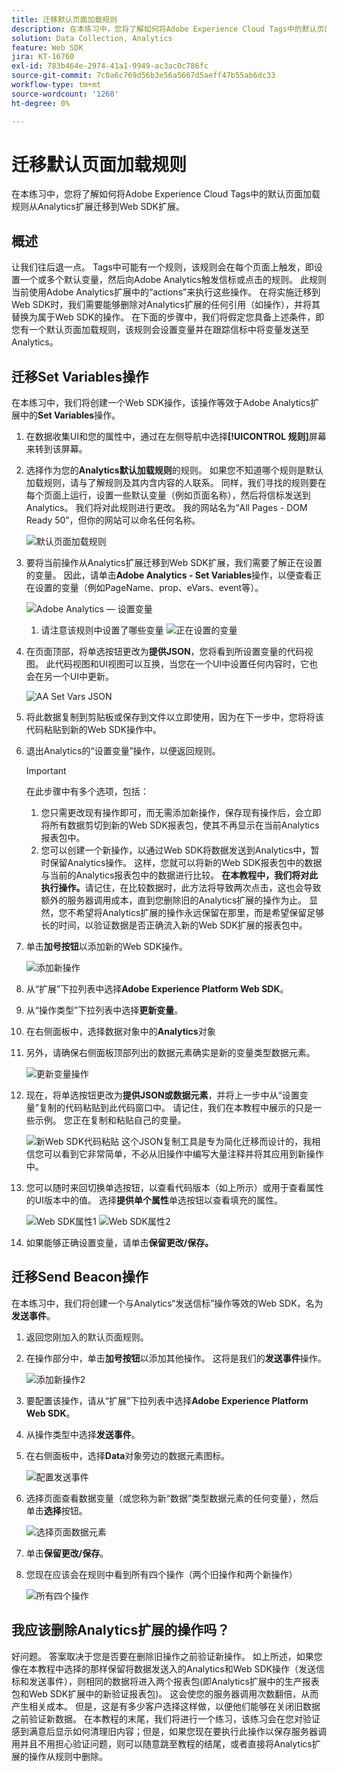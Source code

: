 ```yaml
---
title: 迁移默认页面加载规则
description: 在本练习中，您将了解如何将Adobe Experience Cloud Tags中的默认页面加载规则从Analytics扩展迁移到Web SDK扩展。
solution: Data Collection, Analytics
feature: Web SDK
jira: KT-16760
exl-id: 783b464e-2974-41a1-9949-ac3ac0c786fc
source-git-commit: 7c0a6c769d56b3e56a5667d5aeff47b55ab6dc33
workflow-type: tm+mt
source-wordcount: '1260'
ht-degree: 0%

---
```


# 迁移默认页面加载规则

在本练习中，您将了解如何将Adobe Experience Cloud Tags中的默认页面加载规则从Analytics扩展迁移到Web SDK扩展。

## 概述

让我们往后退一点。 Tags中可能有一个规则，该规则会在每个页面上触发，即设置一个或多个默认变量，然后向Adobe Analytics触发信标或点击的规则。 此规则当前使用Adobe Analytics扩展中的“actions”来执行这些操作。 在将实施迁移到Web SDK时，我们需要能够删除对Analytics扩展的任何引用（如操作），并将其替换为属于Web SDK的操作。 在下面的步骤中，我们将假定您具备上述条件，即您有一个默认页面加载规则，该规则会设置变量并在跟踪信标中将变量发送至Analytics。

## 迁移Set Variables操作

在本练习中，我们将创建一个Web SDK操作，该操作等效于Adobe Analytics扩展中的&#x200B;**Set Variables**&#x200B;操作。

1. 在数据收集UI和您的属性中，通过在左侧导航中选择&#x200B;**[!UICONTROL 规则]**&#x200B;屏幕来转到该屏幕。
1. 选择作为您的&#x200B;**Analytics默认加载规则**&#x200B;的规则。 如果您不知道哪个规则是默认加载规则，请与了解规则及其内含内容的人联系。 同样，我们寻找的规则要在每个页面上运行，设置一些默认变量（例如页面名称），然后将信标发送到Analytics。 我们将对此规则进行更改。 我的网站名为“All Pages - DOM Ready 50”，但你的网站可以命名任何名称。

   ![默认页面加载规则](assets/default-page-load-rule.jpg)

1. 要将当前操作从Analytics扩展迁移到Web SDK扩展，我们需要了解正在设置的变量。 因此，请单击&#x200B;**Adobe Analytics - Set Variables**&#x200B;操作，以便查看正在设置的变量（例如PageName、prop、eVars、event等）。

   ![Adobe Analytics — 设置变量](assets/aa-set-variables.jpg)
   1. 请注意该规则中设置了哪些变量
      ![正在设置的变量](assets/aa-vars-set.jpg)

1. 在页面顶部，将单选按钮更改为&#x200B;**提供JSON**，您将看到所设置变量的代码视图。 此代码视图和UI视图可以互换，当您在一个UI中设置任何内容时，它也会在另一个UI中更新。

   ![AA Set Vars JSON](assets/aa-setvars-json.jpg)

1. 将此数据复制到剪贴板或保存到文件以立即使用，因为在下一步中，您将将该代码粘贴到新的Web SDK操作中。
1. 退出Analytics的“设置变量”操作，以便返回规则。

   >[!IMPORTANT]
   >
   >在此步骤中有多个选项，包括：
   >1. 您只需更改现有操作即可，而无需添加新操作，保存现有操作后，会立即将所有数据剪切到新的Web SDK报表包，使其不再显示在当前Analytics报表包中。
   >1. 您可以创建一个新操作，以通过Web SDK将数据发送到Analytics中，暂时保留Analytics操作。 这样，您就可以将新的Web SDK报表包中的数据与当前的Analytics报表包中的数据进行比较。 **在本教程中，我们将对此执行操作。**&#x200B;请记住，在比较数据时，此方法将导致两次点击，这也会导致额外的服务器调用成本，直到您删除旧的Analytics扩展的操作为止。 显然，您不希望将Analytics扩展的操作永远保留在那里，而是希望保留足够长的时间，以验证数据是否正确流入新的Web SDK扩展的报表包中。

1. 单击&#x200B;**加号按钮**&#x200B;以添加新的Web SDK操作。

   ![添加新操作](assets/add-new-action.jpg)

1. 从“扩展”下拉列表中选择&#x200B;**Adobe Experience Platform Web SDK**。
1. 从“操作类型”下拉列表中选择&#x200B;**更新变量**。
1. 在右侧面板中，选择数据对象中的&#x200B;**Analytics**&#x200B;对象
1. 另外，请确保右侧面板顶部列出的数据元素确实是新的变量类型数据元素。

   ![更新变量操作](assets/update-variable-action-analytics.jpg)

1. 现在，将单选按钮更改为&#x200B;**提供JSON或数据元素**，并将上一步中从“设置变量”复制的代码粘贴到此代码窗口中。 请记住，我们在本教程中展示的只是一些示例。 您正在复制和粘贴自己的变量。

   ![新Web SDK代码粘贴](assets/new-websdk-code-paste.jpg)
这个JSON复制工具是专为简化迁移而设计的，我相信您可以看到它非常简单，不必从旧操作中编写大量注释并将其应用到新操作中。

1. 您可以随时来回切换单选按钮，以查看代码版本（如上所示）或用于查看属性的UI版本中的值。 选择&#x200B;**提供单个属性**&#x200B;单选按钮以查看填充的属性。

   ![Web SDK属性1](assets/websdk-attributes-1.jpg)
   ![Web SDK属性2](assets/websdk-attributes-2.jpg)

1. 如果能够正确设置变量，请单击&#x200B;**保留更改/保存。**

## 迁移Send Beacon操作

在本练习中，我们将创建一个与Analytics“发送信标”操作等效的Web SDK，名为&#x200B;**发送事件**。

1. 返回您刚加入的默认页面规则。
1. 在操作部分中，单击&#x200B;**加号按钮**&#x200B;以添加其他操作。 这将是我们的&#x200B;**发送事件**&#x200B;操作。

   ![添加新操作2](assets/add-new-action-2.jpg)

1. 要配置该操作，请从“扩展”下拉列表中选择&#x200B;**Adobe Experience Platform Web SDK**。
1. 从操作类型中选择&#x200B;**发送事件**。
1. 在右侧面板中，选择&#x200B;**Data**&#x200B;对象旁边的数据元素图标。

   ![配置发送事件](assets/send-event-config.jpg)

1. 选择页面查看数据变量（或您称为新“数据”类型数据元素的任何变量），然后单击&#x200B;**选择**&#x200B;按钮。

   ![选择页面数据元素](assets/select-data-element-variable.jpg)

1. 单击&#x200B;**保留更改/保存**。
1. 您现在应该会在规则中看到所有四个操作（两个旧操作和两个新操作）

   ![所有四个操作](assets/all-four-actions.jpg)

## 我应该删除Analytics扩展的操作吗？

好问题。 答案取决于您是否要在删除旧操作之前验证新操作。 如上所述，如果您像在本教程中选择的那样保留将数据发送入的Analytics和Web SDK操作（发送信标和发送事件），则相同的数据将进入两个报表包(即Analytics扩展中的生产报表包和Web SDK扩展中的新验证报表包)。 这会使您的服务器调用次数翻倍，从而产生相关成本。 但是，这是有多少客户选择这样做，以便他们能够在关闭旧数据之前验证新数据。 在本教程的末尾，我们将进行一个练习，该练习会在您对验证感到满意后显示如何清理旧内容；但是，如果您现在要执行此操作以保存服务器调用并且不用担心验证问题，则可以随意跳至教程的结尾，或者直接将Analytics扩展的操作从规则中删除。
